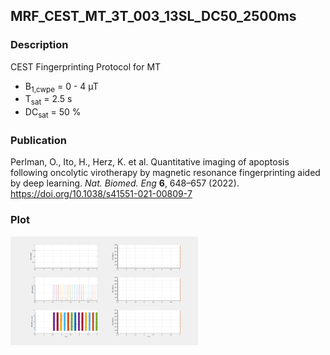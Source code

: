 ## MRF_CEST_MT_3T_003_13SL_DC50_2500ms

### Description
CEST Fingerprinting Protocol for MT
* B<sub>1,cwpe</sub> = 0 - 4 µT
* T<sub>sat</sub> = 2.5 s
* DC<sub>sat</sub> = 50 % 

### Publication

Perlman, O., Ito, H., Herz, K. et al. Quantitative imaging of apoptosis following oncolytic virotherapy by magnetic resonance fingerprinting aided by deep learning. *Nat. Biomed. Eng* **6**, 648–657 (2022). https://doi.org/10.1038/s41551-021-00809-7

### Plot
<img src="MRF_CEST_MT_3T_003_13SL_DC50_2500ms.png" width="300"/> 

